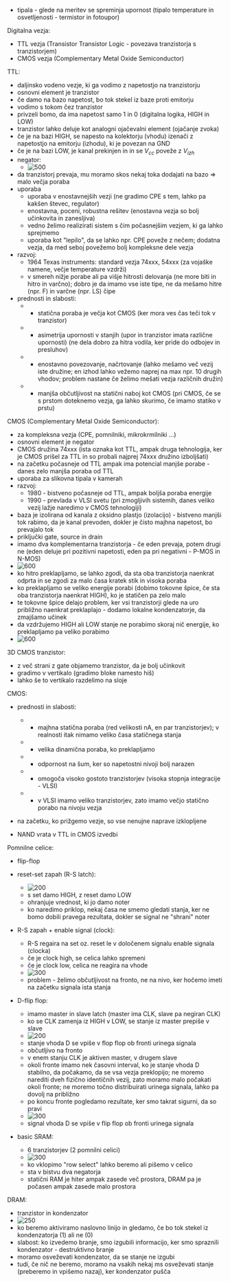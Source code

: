 - tipala - glede na meritev se spreminja upornost (tipalo temperature in osvetljenosti - termistor in fotoupor)

Digitalna vezja:
- TTL vezja (Transistor Transistor Logic - povezava tranzistorja s tranzistorjem)
- CMOS vezja (Complementary Metal Oxide Semiconductor)

TTL:
- daljinsko vodeno vezje, ki ga vodimo z napetostjo na tranzistorju
- osnovni element je tranzistor
- če damo na bazo napetost, bo tok stekel iz baze proti emitorju
- vodimo s tokom čez tranzistor
- privzeli bomo, da ima napetost samo 1 in 0 (digitalna logika, HIGH in LOW)
- tranzistor lahko deluje kot analogni ojačevalni element (ojačanje zvoka)
- če je na bazi HIGH, se napesto na kolektorju (vhodu) izenači z napetostjo na emitorju (izhodu), ki je povezan na GND
- če je na bazi LOW, je kanal prekinjen in in se $V_{cc}$ poveže z $V_{izh}$
- negator:
	- ![500](../../Images2/Pasted%20image%2020241015112815.png)
- da tranzistorj prevaja, mu moramo skos nekaj toka dodajati na bazo => malo večja poraba
- uporaba
	- uporaba v enostavnejših vezji (ne gradimo CPE s tem, lahko pa kakšen števec, regulator)
	- enostavna, poceni, robustna rešitev (enostavna vezja so bolj učinkovita in zanesljiva)
	- vedno želimo realizirati sistem s čim počasnejšim vezjem, ki ga lahko sprejmemo
	- uporaba kot "lepilo", da se lahko npr. CPE poveže z nečem; dodatna vezja, da med seboj povežemo bolj kompleksne dele vezja
- razvoj:
	- 1964 Texas instruments: standard vezja 74xxx, 54xxx (za vojaške namene, večje temperature vzdrži)
	- v smereh nižje porabe ali pa višje hitrosti delovanja (ne more biti in hitro in varčno); dobro je da imamo vse iste tipe, ne da mešamo hitre (npr. F) in varčne (npr. LS) čipe
- prednosti in slabosti:
	- - statična poraba je večja kot CMOS (ker mora ves čas teči tok v tranzistor)
	- - asimetrija upornosti v stanjih (upor in tranzistor imata različne upornosti) (ne dela dobro za hitra vodila, ker pride do odbojev in presluhov)
	- + enostavno povezovanje, načrtovanje (lahko mešamo več vezij iste družine; en izhod lahko vežemo naprej na max npr. 10 drugih vhodov; problem nastane če želimo mešati vezja različnih družin)
	- + manjša občutljivost na statični naboj kot CMOS (pri CMOS, če se s prstom doteknemo vezja, ga lahko skurimo, če imamo statiko v prstu)

CMOS (Complementary Metal Oxide Semiconductor):
- za kompleksna vezja (CPE, pomnilniki, mikrokrmilniki ...)
- osnovni element je negator
- CMOS družina 74xxx (ista oznaka kot TTL, ampak druga tehnologija, ker je CMOS prišel za TTL in so probali najprej 74xxx družino izboljšati)
- na začetku počasneje od TTL ampak ima potencial manjše porabe - danes zelo manjša poraba od TTL
- uporaba za slikovna tipala v kamerah
- razvoj:
	- 1980 - bistveno počasneje od TTL, ampak boljša poraba energije
	- 1990 - prevlada v VLSI svetu (pri zmogljivih sistemih, danes veliko vezij lažje naredimo v CMOS tehnologiji)
- baza je izolirana od kanala z oksidno plastjo (izolacijo) - bistveno manjši tok rabimo, da je kanal prevoden, dokler je čisto majhna napetost, bo prevajalo tok
- priključki gate, source in drain
- imamo dva komplementarna tranzistorja - če eden prevaja, potem drugi ne (eden deluje pri pozitivni napetosti, eden pa pri negativni - P-MOS in N-MOS)
- ![600](../../Images2/Pasted%20image%2020241015115937.png)
- ko hitro preklapljamo, se lahko zgodi, da sta oba tranzistorja naenkrat odprta in se zgodi za malo časa kratek stik in visoka poraba
- ko preklapljamo se veliko energije porabi (dobimo tokovne špice, če sta oba tranzistorja naenkrat HIGH), ko je statičen pa zelo malo
- te tokovne špice delajo problem, ker vsi tranzistorji glede na uro približno naenkrat preklaplajo - dodamo lokalne kondenzatorje, da zmajšamo učinek
- da vzdržujemo HIGH ali LOW stanje ne porabimo skoraj nič energije, ko preklapljamo pa veliko porabimo
- ![600](../../Images2/Pasted%20image%2020241015122122.png)

3D CMOS tranzistor:
- z več strani z gate objamemo tranzistor, da je bolj učinkovit
- gradimo v vertikalo (gradimo bloke namesto hiš)
- lahko še to vertikalo razdelimo na sloje

CMOS:
- prednosti in slabosti:
	- + majhna statična poraba (red velikosti nA, en par tranzistorjev); v realnosti itak nimamo veliko časa statičnega stanja
	- - velika dinamična poraba, ko preklapljamo
	- + odpornost na šum, ker so napetostni nivoji bolj narazen
	- + omogoča visoko gostoto tranzistorjev (visoka stopnja integracije - VLSI)
	- - v VLSI imamo veliko tranzistorjev, zato imamo večjo statično porabo na nivoju vezja
- na začetku, ko prižgemo vezje, so vse nenujne naprave izklopljene

- NAND vrata v TTL in CMOS izvedbi

Pomnilne celice:
- flip-flop
- reset-set zapah (R-S latch):
	- ![200](../../Images2/Pasted%20image%2020241015123824.png)
	- s set damo HIGH, z reset damo LOW
	- ohranjuje vrednost, ki jo damo noter
	- ko naredimo priklop, nekaj časa ne smemo gledati stanja, ker ne bomo dobili pravega rezultata, dokler se signal ne "shrani" noter
- R-S zapah + enable signal (clock):
	- R-S regaira na set oz. reset le v določenem signalu enable signala (clocka)
	- če je clock high, se celica lahko spremeni
	- če je clock low, celica ne reagira na vhode
	- ![300](../../Images2/Pasted%20image%2020241015124243.png)
	- problem - želimo občutljivost na fronto, ne na nivo, ker hočemo imeti na začetku signala ista stanja
- D-flip flop:
	- imamo master in slave latch (master ima CLK, slave pa negiran CLK)
	- ko se CLK zamenja iz HIGH v LOW, se stanje iz master prepiše v slave
	- ![200](../../Images2/Pasted%20image%2020241015124911.png)
	- stanje vhoda D se vpiše v flop flop ob fronti urinega signala
	- občutljivo na fronto
	- v enem stanju CLK je aktiven master, v drugem slave
	- okoli fronte imamo nek časovni interval, ko je stanje vhoda D stabilno, da počakamo, da se vsa vezja preklopijo; ne moremo narediti dveh fizično identičnih vezij, zato moramo malo počakati okoli fronte; ne moremo točno distribuirati urinega signala, lahko pa dovolj na približno
	- po koncu fronte pogledamo rezultate, ker smo takrat sigurni, da so pravi
	- ![300](../../Images2/Pasted%20image%2020241015125039.png)
	- signal vhoda D se vpiše v flip flop ob fronti urinega signala


- basic SRAM:
	- 6 tranzistorjev (2 pomnilni celici)
	- ![300](../../Images2/Pasted%20image%2020241022103215.png)
	- ko vklopimo "row select" lahko beremo ali pišemo v celico
	- sta v bistvu dva negatorja
	- statični RAM je hiter ampak zasede več prostora, DRAM pa je počasen ampak zasede malo prostora

DRAM:
- tranzistor in kondenzator
- ![250](../../Images2/Pasted%20image%2020241022103401.png)
- ko beremo aktiviramo naslovno linijo in gledamo, če bo tok stekel iz kondenzatorja (1) ali ne (0)
- slabost: ko izvedemo branje, smo izgubili informacijo, ker smo spraznili kondenzator - destruktivno branje
- moramo osveževati kondenzator, da se stanje ne izgubi
- tudi, če nič ne beremo, moramo na vsakih nekaj ms osveževati stanje (preberemo in vpišemo nazaj), ker kondenzator pušča
